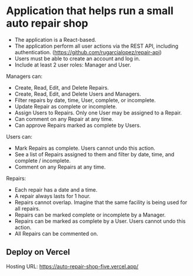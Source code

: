# Application that helps run a small auto repair shop

- The application is a React-based.
- The application perform all user actions via the REST API, including authentication. (https://github.com/rugarcialopez/repair-api)
- Users must be able to create an account and log in.
- Include at least 2 user roles: Manager and User.

Managers can:
- Create, Read, Edit, and Delete Repairs.
- Create, Read, Edit, and Delete Users and Managers.
- Filter repairs by date, time, User, complete, or incomplete.
- Update Repair as complete or incomplete.
- Assign Users to Repairs. Only one User may be assigned to a Repair.
- Can comment on any Repair at any time.
- Can approve Repairs marked as complete by Users.

Users can:
- Mark Repairs as complete. Users cannot undo this action.
- See a list of Repairs assigned to them and filter by date, time, and complete / incomplete.
- Comment on any Repairs at any time.

Repairs:
- Each repair has a date and a time.
- A repair always lasts for 1 hour.
- Repairs cannot overlap. Imagine that the same facility is being used for all repairs.
- Repairs can be marked complete or incomplete by a Manager.
- Repairs can be marked as complete by a User. Users cannot undo this action.
- All Repairs can be commented on.

## Deploy on Vercel

Hosting URL: https://auto-repair-shop-five.vercel.app/

